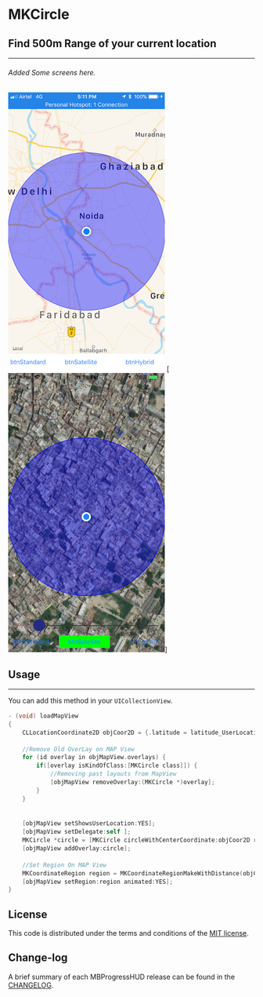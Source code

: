 
MKCircle
=========

## Find 500m Range of your current location
------------
###### Added Some screens here.
[![](https://github.com/pawankv89/MKCircle/blob/master/images/screen_1.PNG)](https://github.com/pawankv89/MKCircle/blob/master/images/screen_2.PNG)
[![](https://github.com/pawankv89/MKCircle/blob/master/images/screen_3.PNG)]

## Usage
------------
You can add this method in your `UICollectionView`.


```objective-c
- (void) loadMapView
{
    CLLocationCoordinate2D objCoor2D = {.latitude = latitude_UserLocation, .longitude = longitude_UserLocation};
    
    //Remove Old OverLay on MAP View
    for (id overlay in objMapView.overlays) {
        if([overlay isKindOfClass:[MKCircle class]]) {
            //Removing past layouts from MapView
            [objMapView removeOverlay:(MKCircle *)overlay];
        }
    }
    
    
    [objMapView setShowsUserLocation:YES];
    [objMapView setDelegate:self ];
    MKCircle *circle = [MKCircle circleWithCenterCoordinate:objCoor2D radius:distance];
    [objMapView addOverlay:circle];
    
    //Set Region On MAP View
    MKCoordinateRegion region = MKCoordinateRegionMakeWithDistance(objCoor2D, distance*2,distance*2);
    [objMapView setRegion:region animated:YES];
}
```
## License

This code is distributed under the terms and conditions of the [MIT license](LICENSE).

## Change-log

A brief summary of each MBProgressHUD release can be found in the [CHANGELOG](CHANGELOG.mdown). 
